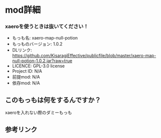 # mod詳細

### xaeroを使うときは抜いてください！

- もっも名: xaero-map-null-potion
- もっものバージョン: 1.0.2
- DLリンク: https://github.com/KisaragiEffective/publicfile/blob/master/xaero-map-null-potion-1.0.2.jar?raw=true
- LICENCE: GPL-3.0 license 
- Project ID: N/A
- 前提mod: N/A
- 依存mod: N/A

## このもっもは何をするんですか？
xaeroを入れない際のダミーもっも

## 参考リンク
